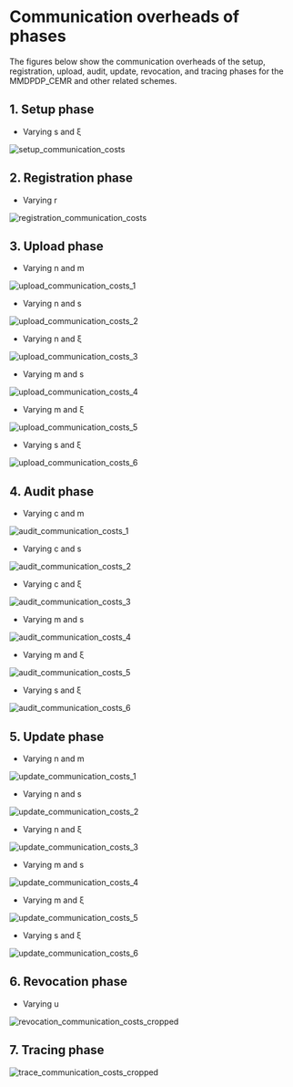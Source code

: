 # Communication overheads of phases
The figures below show the communication overheads of the setup, registration, upload, audit, update, revocation, and tracing phases for the MMDPDP_CEMR and other related schemes.
## 1. Setup phase
* Varying s and ξ
  
![setup_communication_costs](https://github.com/user-attachments/assets/5fc8a1e5-24e7-4ed0-b2cc-dc5f33cda05d)
## 2. Registration phase
* Varying r

![registration_communication_costs](https://github.com/user-attachments/assets/f7dc8526-bace-4705-894c-d3878d81da4c)
## 3. Upload phase
* Varying n and m

![upload_communication_costs_1](https://github.com/user-attachments/assets/b746678d-bb8b-4853-a102-f5ec206786fd)

* Varying n and s
  
![upload_communication_costs_2](https://github.com/user-attachments/assets/59427e52-b27d-4831-b2ee-ca15efb9b82f)

* Varying n and ξ

![upload_communication_costs_3](https://github.com/user-attachments/assets/f35d28f7-ac91-4504-9558-bddf62e7018b)

* Varying m and s

![upload_communication_costs_4](https://github.com/user-attachments/assets/8bc16fa2-9012-43b7-b2a1-6e57ffb959c3)

* Varying m and ξ
  
![upload_communication_costs_5](https://github.com/user-attachments/assets/fb0a2078-e674-4f82-ad8e-b6fec3bc63d0)

* Varying s and ξ

![upload_communication_costs_6](https://github.com/user-attachments/assets/0e70083c-71b4-4088-9f87-900b204d3c12)
## 4. Audit phase
* Varying c and m

![audit_communication_costs_1](https://github.com/user-attachments/assets/b586284f-3aef-4516-8fd0-20c3ccc89589)

* Varying c and s

![audit_communication_costs_2](https://github.com/user-attachments/assets/ea3e7695-6b20-4be1-aec9-120466d9f851)

* Varying c and ξ

![audit_communication_costs_3](https://github.com/user-attachments/assets/28bfeef9-eeeb-4472-adc3-9747bc19b4d8)

* Varying m and s

![audit_communication_costs_4](https://github.com/user-attachments/assets/beebc9e6-4b2b-4670-9686-948259e9404d)

* Varying m and ξ

![audit_communication_costs_5](https://github.com/user-attachments/assets/4456f980-0753-424f-b00e-e3e462dd9f9d)

* Varying s and ξ

![audit_communication_costs_6](https://github.com/user-attachments/assets/5ff47511-faca-4de1-8288-fea94c395b3a)
## 5. Update phase

* Varying n and m

![update_communication_costs_1](https://github.com/user-attachments/assets/204a3849-b52c-4864-8e4d-fbafacab0f98)

* Varying n and s

![update_communication_costs_2](https://github.com/user-attachments/assets/3f3f10ea-d25f-42e5-9f55-65a7b92b9548)

* Varying n and ξ

![update_communication_costs_3](https://github.com/user-attachments/assets/22c5aa0a-e3c1-4317-bc65-4213e224bece)

* Varying m and s

![update_communication_costs_4](https://github.com/user-attachments/assets/7812edde-5b7f-498d-b233-f2626a5cf79a)

* Varying m and ξ

![update_communication_costs_5](https://github.com/user-attachments/assets/0a738da7-e2c8-4832-8d98-6d1deb910c73)

* Varying s and ξ

![update_communication_costs_6](https://github.com/user-attachments/assets/7017c009-e783-44dd-ba42-970370a3a4ac)
## 6. Revocation phase
* Varying u

![revocation_communication_costs_cropped](https://github.com/user-attachments/assets/6c426c83-4eed-4246-94a6-f6c615950937)
## 7. Tracing phase
![trace_communication_costs_cropped](https://github.com/user-attachments/assets/83aea814-c3fc-4815-a685-f63db9ac6808)
